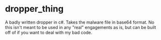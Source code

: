 # dropper_thing
A badly written dropper in c#. Takes the malware file in base64 format. No this isn't meant to be used in any "real" engagements as is, but can be built off of if you want to deal with my bad code.
